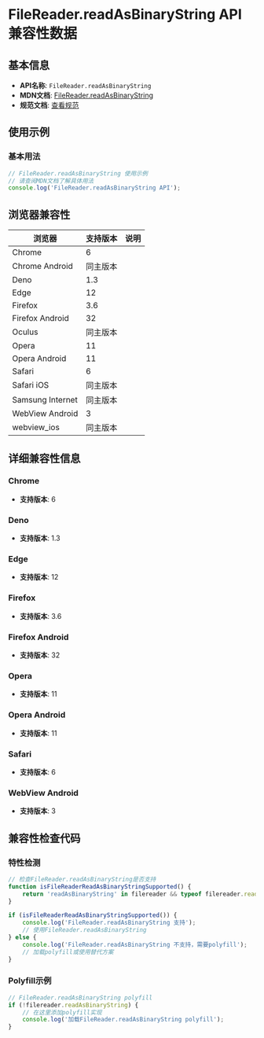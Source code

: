 # FileReader.readAsBinaryString API 兼容性数据

## 基本信息

- **API名称**: `FileReader.readAsBinaryString`
- **MDN文档**: [FileReader.readAsBinaryString](https://developer.mozilla.org/docs/Web/API/FileReader/readAsBinaryString)
- **规范文档**: [查看规范](https://w3c.github.io/FileAPI/#readAsBinaryString)

## 使用示例

### 基本用法

```javascript
// FileReader.readAsBinaryString 使用示例
// 请查阅MDN文档了解具体用法
console.log('FileReader.readAsBinaryString API');
```

## 浏览器兼容性

| 浏览器 | 支持版本 | 说明 |
|--------|----------|------|
| Chrome | 6 |  |
| Chrome Android | 同主版本 |  |
| Deno | 1.3 |  |
| Edge | 12 |  |
| Firefox | 3.6 |  |
| Firefox Android | 32 |  |
| Oculus | 同主版本 |  |
| Opera | 11 |  |
| Opera Android | 11 |  |
| Safari | 6 |  |
| Safari iOS | 同主版本 |  |
| Samsung Internet | 同主版本 |  |
| WebView Android | 3 |  |
| webview_ios | 同主版本 |  |

## 详细兼容性信息

### Chrome

- **支持版本**: 6

### Deno

- **支持版本**: 1.3

### Edge

- **支持版本**: 12

### Firefox

- **支持版本**: 3.6

### Firefox Android

- **支持版本**: 32

### Opera

- **支持版本**: 11

### Opera Android

- **支持版本**: 11

### Safari

- **支持版本**: 6

### WebView Android

- **支持版本**: 3

## 兼容性检查代码

### 特性检测

```javascript
// 检查FileReader.readAsBinaryString是否支持
function isFileReaderReadAsBinaryStringSupported() {
    return 'readAsBinaryString' in filereader && typeof filereader.readAsBinaryString === 'function';
}

if (isFileReaderReadAsBinaryStringSupported()) {
    console.log('FileReader.readAsBinaryString 支持');
    // 使用FileReader.readAsBinaryString
} else {
    console.log('FileReader.readAsBinaryString 不支持，需要polyfill');
    // 加载polyfill或使用替代方案
}
```

### Polyfill示例

```javascript
// FileReader.readAsBinaryString polyfill
if (!filereader.readAsBinaryString) {
    // 在这里添加polyfill实现
    console.log('加载FileReader.readAsBinaryString polyfill');
}
```


